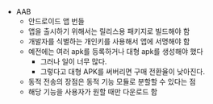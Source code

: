 - AAB
	- 안드로이드 앱 번들
	- 앱을 출시하기 위해서는 릴리스용 패키지로 빌드해야 함
	- 개발자를 식별하는 개인키를 사용해서 앱에 서명해야 함
	- 예전에는 여러 apk를 등록하거나 대형 apk를 생성해야 했다
		- 그러나 일이 너무 많다.
		- 그렇다고 대형 APK를 써버리면 구매 전환율이 낮아진다.
	- 동적 전송의 장점은 동적 기능 모듈로 분할할 수 있다는 점
	- 해당 기능을 사용자가 원할 때만 다운로드 함
